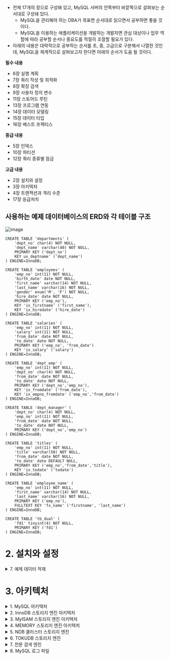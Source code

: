 
- 전체 17개의 장으로 구성돼 있고, MySQL 서버의 안쪽부터 바깥쪽으로 살펴보는 순서대로 구성돼 있다.
  - MySQL을 관리해야 하는 DBA가 목표면 순서대로 읽으면서 공부하면 좋을 것이다.
  - MySQL을 이용하는 애플리케이션을 개발하는 개발자면 관심 대상이나 업무 역할에 따라 공부할 순서나 중요도를 적절히 조절할 필요가 있다.
- 아래의 내용은 대략적으로 공부하는 순서를 초, 중, 고급으로 구분해서 나열한 것인데, MySQL을 체계적으로 살펴보고자 한다면 아래의 순서가 도움 될 것이다.

**필수 내용**
- 6장 실행 계획
- 7장 쿼리 작성 및 최적화
- 8장 확장 검색
- 9장 사용자 정의 변수
- 11장 스토어드 루틴
- 13장 프로그램 연동
- 14장 데이터 모델링
- 15장 데이터 타입
- 16장 베스트 프랙티스 

**중급 내용**
- 5장 인덱스
- 10장 파티션
- 12장 쿼리 종류별 잠금

**고급 내용**
- 2장 설치와 설정
- 3장 아키텍처
- 4장 트랜잭션과 격리 수준
- 17장 응급처치


## 사용하는 예제 데이터베이스의 ERD와 각 테이블 구조
![image](https://user-images.githubusercontent.com/28394879/137692687-f7159e93-21aa-4b24-81ee-9a7ac636e48b.png)

```mysql
CREATE TABLE 'departments' (
    'dept_no' char(4) NOT NULL,
    'dept_name' varchar(40) NOT NULL,
    PRIMARY KEY ('dept_no')
    KEY ux_deptname' ('dept_name')
) ENGINE=InnoDB;

CREATE TABLE 'employees' (
    'emp_no' int(11) NOT NULL,
    'birth_date' date NOT NULL,
    'first_name' varchar(14) NOT NULL,
    'last_name' varchar(16) NOT NULL,
    'gender' enum('M', 'F') NOT NULL,
    'hire_date' date NOT NULL,
    PRIMARY KEY ('emp_no'),
    KEY 'ix_firstname' ('first_name'),
    KEY 'ix_hiredate' ('hire_date')
) ENGINE=InnoDB;

CREATE TABLE 'salaries' (
    'emp_no' int(11) NOT NULL,
    'salary' int(11) NOT NULL,
    'from_date' date NOT NULL,
    'to_date' date NOT NULL,
    PRIMARY KEY ('emp_no', 'from_date')
    KEY 'ix_salary' ('salary')
) ENGINE=InnoDB;

CREATE TABLE 'dept_emp' (
    'emp_no' int(11) NOT NULL,
    'dept_no' char(4) NOT NULL,
    'from_date' date NOT NULL,
    'to_date' date NOT NULL,
    PRIMARY KEY ('dept_no','emp_no'),
    KEY 'ix_fromdate' ('from_date'),
    KEY 'ix_empno_fromdate' ('emp_no','from_date')
) ENGINE=InnoDB;

CREATE TABLE 'dept_manager' (
    'dept_no' char(4) NOT NULL,
    'emp_no' int(11) NOT NULL,
    'from_date' date NOT NULL,
    'to_date' date NOT NULL,
    PRIMARY KEY ('dept_no','emp_no')
) ENGINE=InnoDB;

CREATE TABLE 'titles' (
    'emp_no' int(11) NOT NULL,
    'title' varchar(50) NOT NULL,
    'from_date' date NOT NULL,
    'to_date' date DEFAULT NULL,
    PRIMARY KEY ('emp_no','from_date','title'),
    KEY 'ix_todate' ('todate')
) ENGINE=InnoDB;

CREATE TABLE 'employee_name' (
    'emp_no' int(11) NOT NULL,
    'first_name' varchar(14) NOT NULL,
    'last_name' varchar(16) NOT NULL,
    PRIMARY KEY ('emp_no'),
    FULLTEXT KEY 'fx_name' ('firstname', 'last_name')
) ENGINE=InnoDB;

CREATE TABLE 'tb_dual' (
    'fd1' tinyint(4) NOT NULL,
    PRIMARY KEY ('fd1')
) ENGINE=InnoDB;
```

# 2. 설치와 설정

<details> <summary> 7. 예제 데이터 적재</summary>

## 7. 예제 데이터 적재

- docker를 활용한 mysql 적재
```
$ docker run --platform linux/amd64 -d -p 3306:3306 \
-e MYSQL_ALLOW_EMPTY_PASSWORD=true \
--name mysql \
-v /Users/singyeongdeog/Documents/mysql:/var/lib/mysql \
mysql:5.7 --character-set-server=utf8 --collation-server=utf8_unicode_ci

$ docker exec -it mysql bin/bash

$ apt-get update
$ apt-get install wget
$ apt-get install bzip2
$ wget https://launchpad.net/test-db/employees-db-1/1.0.6/+download/employees_db-full-1.0.6.tar.bz2
$ tar jxvf employees_db-full-1.0.6.tar.bz2
$ cd employees_db
$ mysql
$ SOURCE employees.sql
```


</details>

# 3. 아키텍처

<details> <summary> 1. MySQL 아키텍처 </summary>

## 3.1 MySQL 아키텍처

- 이 장의 목적은 MySQL의 쿼리를 작성하고 튜닝할 때 필요한 기본적인 MySQL의 구조를 훑어 보는데 있다.
  - MySQL은 다른 DBMS에 비해 구조가 상당히 독특하다.
  - 사용자 입장에서 보면 거의 차이가 느껴지지 않지만 이런 독특한 구조 때문에 다른 DBMS에서는 가질 수 없는 혜택을 누릴 수도 있으며, 반대로 다른 DBMS에서는 문제되지 않을 것들이 가끔 문제가 되기도 한다.


### 3.1.1 MySQL의 전체 구조 
![image](https://user-images.githubusercontent.com/28394879/138015478-1f63e917-968f-41e9-9338-1c21e98e66ef.png)

- MySQL은 일반 상용 RDBMS에서 제공하는 대부분의 접근법을 모두 지원한다.
  - MySQL 고유의 C API 부터 시작해 JDBC나 ODBC, 그리고 .NET의 표준 드라이버를 제공하며, 이러한 드라이버를 이용해 C/C++, PHP, 자바, 펄, 파이썬, 루비나 .NET 및 코볼까지 모든 언어를 이용해 MySQL 서버에서 쿼리를 사용할 수 있게 지원한다.
- MySQL 서버는 크게 MySQL 엔진과 스토리지 엔진으로 구분해서 볼 수 있다.
  - 여기에서는 MySQL의 쿼리 파서나 옵티마이저 등과 같은 기능을 스토리지 엔진과 구분하고자 위의 그림에서는 "MySQL 엔진"과 "스토리지 엔진"으로 구분했다.
  - 그리고 이 둘을 모두 합쳐서 그냥 MySQL 또는 MySQL 서버라고 표현하겠다.

**MySQL 엔진**

- MySQL 엔진은 클라이언트로부터의 접속 및 쿼리 요청을 처리하는 커넥션 핸들러와 SQL 파서 및 전처리기, 그리고 쿼리의 최적화된 실행을 위한 옵티마이저가 중심을 이룬다.
  - 그리고 성능 향상을 위해 MyISAM의 키 캐시나 InnoDB의 버퍼 풀과 같은 보조 저장소 기능이 포함돼 있다.
  - 또한, MySQL은 표준 SQL(ANSI SQL -92) 문법을 지원하기 때문에 표준 문법에 따라 작성된 쿼리는 타 DBMS와 호환되어 실행될 수 있다.
  
**스토리지 엔진**

- MySQL 엔진은 요청된 SQL 문장을 분석하거나 최적화하는 등 DBMS의 두뇌에 해당하는 처리를 수행하고, 실제 데이터를 디스크 스토리지에 저장하거나 디스크 스토리지로부터 데이터를 읽어오는 부분은 스토리지 엔진이 전담한다.
  - MySQL 서버에서 MySQL 엔진은 하나지만 스토리지 엔진은 여러 개를 동시에 사용할 수 있다.
  - 다음 예제와 같이 테이블이 사용할 스토리지 엔진을 저장하면 이후 해당 테이블의 모든 읽기 작업이나 변경 작업은 정의된 스토리지 엔진이 처리한다.
  ```
  mysql> CREATE TABLE test_table (fd1 INT, fd2 INT) ENGINE=INNODB;
  ```
  - 위 예제에서는 test_table은 InnoDB 스토리지 엔진을 사용하도록 정의했다.
  - 이제 test_table에 대해 INSERT, UPDATE, DELETE, SELECT, ... 등의 작업이 발생하면 InnoDB 스토리지 엔진이 그러한 처리를 담당하게 된다.


**핸들러 API**

- MySQL 엔진의 쿼리 실행기에서 데이터를 쓰거나 읽어야 할 때는 각 스토리지 엔진에게 쓰기 또는 읽기를 요청하는데, 이러한 요청을 핸들러(Handler) 요청이라고 하고, 여기서 사용되는 API를 핸들러 API라고 한다.
  - InnoDB 스토리지 엔진 또한 이 핸들러 API를 이용해 MySQL 엔진과 데이터를 주고받는다.
  - 이 핸들러 API를 통해 얼마나 많은 데이터(레코드) 작업이 있었는지는 "SHOW GLOBAL STATUS LIKE 'Handler%';" 명령으로 확인할 수 있다.


### 3.1.2 MySQL 스레딩 구조
![image](https://user-images.githubusercontent.com/28394879/138018864-85b789f3-7677-4672-a687-07eec6c00ece.png)

- MySQL 서버는 프로세스 기반이 아니라 스레드 기반으로 작동하며, 크게 포그라운드(Foreground) 스레드와 백그라운드(Background) 스레드로 구분할 수 있다.

**포그라운드 스레드(클라이언트 스레드)**
- 포그라운드 스레드는 최소한 MySQL 서버에 접속된 클라이언트의 수만큼 존재하며, 주로 각 클라이언트 사용자가 요청하는 쿼리 문장을 처리하는 것이 임무다.
  - 클라이언트 사용자가 작업을 마치고 커넥션을 종료하면 해당 커넥션을 담당하던 스레드는 다시 스레드 캐시(Thread pool)로 되돌아간다.
  - 이때 이미 스레드 캐시에 일정 개수 이상의 대기 중인 스레드가 있으면 스레드 캐시에 넣지 않고 스레드를 종료시켜 일정 개수의 스레드만 스레드 캐시에 존재하게 된다.
  - 이렇게 스레드의 개수를 일정하게 유지하게 만들어주는 파라미터가 thread_cache_size다.
- 포그라운드 스레드는 데이터를 MySQL의 데이터 버퍼나 캐시로부터 가져오며, 버퍼나 캐시에 없는 경우에는 직접 디스크의 데이터나 인덱스 파일로부터 데이터를 읽어와서 작업을 처리한다.
  - MyISAM 테이블은 디스크 쓰기 작업까지 포그라운드 스레드가 처리하지만(MyISAM도 지연된 쓰기가 있지만 일반적인 방식은 아님) InnoDB 테이블은 데이터나 버퍼나 캐시까지만 포그라운드 스레드가 처리하고, 나머지 버퍼로부터 디스크까지 기록하는 작업은 백그라운드 스레드가 처리한다.


**백그라운드 스레드**
- MyISAM의 경우에는 별로 해당 사항이 없는 부분이지만 InnoDB는 여러 가지 작업이 백그라운드로 처리된다.
  - 대표적으로 인서트 버퍼(Insert Buffer)를 병합하는 스레드, 로그를 디스크로 기록하는 스레드, InnoDB 버퍼 풀의 데이터를 디스크에 기록하는 스레드, 데이터를 버퍼로 읽어들이는 스레드, 그리고 여러 가지 잠금이나 데드락을 모니터링하는 스레드가 있다.
  - 이러한 모든 스레드를 총괄하는 메인 스레드로 있다.
- 모두 중요한 역할을 하지만 그중에서도 가장 중요한 것은 로그 스레드(Log thread)와 버퍼의 데이터를 디스크로 내려쓰는 작업을 처리하는 쓰기 스레드(Write thread)일 것이다.
  - 쓰기 스레드는 윈도우용 MySQL 5.0에서부터 1개 이상을 설정할 수 있었지만 리눅스나 유닉스 계열 MySQL에서는 5.1 버전부터 쓰기 스레드의 개수를 1개 이상으로 지정할 수 있게 됐다.
  - 이 쓰기 스레드의 개수를 지정하는 파라미터는 innodb_read_io_threads 다.
  - InnoDB에서도 데이터를 읽는 작업은 주로 클라이언트 스레드에서 처리되기 때문에 읽기 쓰레드는 많이 설정할 필요가 없지만, 쓰기 스레드는 아주 많은 작업을 백그라운드로 처리하기 때문에 일반적인 내장 디스크를 사용할 때는 2~4 정도, DAS나 SAN과 같은 스토리지를 사용할 때는 4개 이상으로 충분히 설정해 해당 스토리지 장비가 충분히 활용될 수 있게 하는 ㅋ것이 좋다.

- SQL 처리 도중 데이터의 쓰기 작업은 지연(버퍼링)되어 처리될 수 있지만 데이터의 읽기 작업은 절대 지연될 수 없다.(사용자가 SELECT 쿼리를 실행하는데, "요청된 SELECT는 10분 뒤에 결과를 돌려주겠다"라고 응답을 보내는 DBMS는 없다).
  - 그래서 일반적인 상용 DBMS에는 대부분 쓰기 작업을 버퍼링해서 일괄 처리하는 기능이 탑재돼 있으며 InnoDB 또한 이러한 방식으로 처리한다.
  - 하지만 MyISAM은 그렇지 않고 사용자 스레드가 쓰기 작업까지 함께 처리하도록 설계돼 있다.
  - 이러한 이유로 InnoDB에서는 INSERT와 UPDATE 그리고 DELETE 쿼리로 데이터가 변경되는 경우, 데이터가 디스크의 데이터 파일로 완전히 저장될 때까지 기다리지 않아도 된다.
  - 하지만 MyISAM에서 일반적인 쿼리는 쓰기 버퍼링 기능을 사용할 수 없다.


> MySQL에서 사용자 스레드와 포그라운드 스레드는 똑같은 의미로 사용된다.
> 클라이언트가 MySQL 서버에 접속하게 되면 MySQL 서버는 그 클라이언트의 요청을 처리해 줄 스레드를 생성해 그 클라이언트에게 할당해 준다.
> 이 스레드는 DBMS의 앞단에서 사용자(클라이언트)와 통신하기 떄문에 포그라운드 스레드라고 하며, 또한 사용자가 요청한 작업을 처리하기 때문에 사용자 스레드라고도 한다.

</details>


<details> <summary> 2. InnoDB 스토리지 엔진 아키텍처 </summary>

</details>


<details> <summary> 3. MyISAM 스토리지 엔진 아키텍처 </summary>

</details>


<details> <summary> 4. MEMORY 스토리지 엔진 아키텍처 </summary>

</details>


<details> <summary> 5. NDB 클러스터 스토리지 엔진 </summary>

</details>


<details> <summary> 6. TOKUDB 스토리지 엔진 </summary>

</details>


<details> <summary> 7. 전문 검색 엔진 </summary>

</details>


<details> <summary> 8. MySQL 로그 파일 </summary>

</details>
